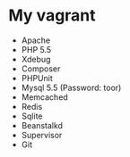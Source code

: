 # My vagrant

- Apache
- PHP 5.5
- Xdebug
- Composer
- PHPUnit
- Mysql 5.5 (Password: toor)
- Memcached
- Redis
- Sqlite
- Beanstalkd
- Supervisor
- Git
